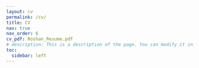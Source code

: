 ```yaml
---
layout: cv
permalink: /cv/
title: CV
nav: true
nav_order: 6
cv_pdf: Roshan_Resume.pdf
# description: This is a description of the page. You can modify it in '_pages/cv.md'. You can also change or remove the top pdf download button.
toc:
  sidebar: left
---
```

